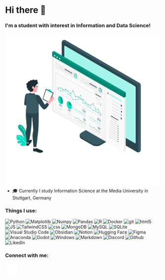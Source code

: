 <h1> Hi there 👋 </h1>

<h3>I'm a student with interest in Information and Data Science!</h3>

<img align="right" width="500px" src="https://github.com/PatrykGadziomski/PatrykGadziomski/blob/main/3515462.png">

<ul align="left">
  <li>🎓 Currently I study Information Science at the Media University in Stuttgart, Germany</li>
</ul>

<h3>Things I use:</h3>

<p>
  <img alt="Python" src="https://img.shields.io/badge/Python-3776AB?logo=python&logoColor=fff"/>
  <img alt="Matplotlib" src="https://custom-icon-badges.demolab.com/badge/Matplotlib-71D291?logo=matplotlib&logoColor=fff"/>
  <img alt="Numpy" src="https://img.shields.io/badge/NumPy-4DABCF?logo=numpy&logoColor=fff"/>
  <img alt="Pandas" src="https://img.shields.io/badge/Pandas-150458?logo=pandas&logoColor=fff"/>
  <img alt="R" src="https://img.shields.io/badge/R-%23276DC3.svg?logo=r&logoColor=white"/>
  <img alt="Docker" src="https://img.shields.io/badge/-Docker-46a2f1?style=flat-square&logo=docker&logoColor=white" />
  <img alt="git" src="https://img.shields.io/badge/-Git-F05032?style=flat-square&logo=git&logoColor=white" />
  <img alt="html5" src="https://img.shields.io/badge/-HTML5-E34F26?style=flat-square&logo=html5&logoColor=white" />
  <img alt="JS" src="https://img.shields.io/badge/JavaScript-F7DF1E?logo=javascript&logoColor=000" />
  <img alt="TailwindCSS" src="https://img.shields.io/badge/Tailwind%20CSS-%2338B2AC.svg?logo=tailwind-css&logoColor=white" />
  <img alt="css" src="https://img.shields.io/badge/CSS-1572B6?logo=css3&logoColor=fff" />
  <img alt="MongoDB" src="https://img.shields.io/badge/-MongoDB-13aa52?style=flat-square&logo=mongodb&logoColor=white" />
  <img alt="MySQL" src="https://img.shields.io/badge/MySQL-4479A1?logo=mysql&logoColor=fff"/>
  <img alt="SQLite" src="https://img.shields.io/badge/SQLite-%2307405e.svg?logo=sqlite&logoColor=white"/>
  <img alt="Visual Studio Code" src="https://custom-icon-badges.demolab.com/badge/Visual%20Studio%20Code-0078d7.svg?logo=vsc&logoColor=white"/>
  <img alt="Obsidian" src="https://img.shields.io/badge/Obsidian-%23483699.svg?&logo=obsidian&logoColor=white"/>
  <img alt="Notion" src="https://img.shields.io/badge/Notion-000?logo=notion&logoColor=fff"/>
  <img alt="Hugging Face" src="https://img.shields.io/badge/Hugging%20Face-FFD21E?logo=huggingface&logoColor=000"/>
  <img alt="Figma" src="https://img.shields.io/badge/Figma-F24E1E?logo=figma&logoColor=white)"/>
  <img alt="Anaconda" src="https://img.shields.io/badge/Anaconda-44A833?logo=anaconda&logoColor=fff"/>
  <img alt="Godot" src="https://img.shields.io/badge/Godot-%23FFFFFF.svg?logo=godot-engine"/>
  <img alt="Windows" src="https://custom-icon-badges.demolab.com/badge/Windows-0078D6?logo=windows11&logoColor=white"/>
  <img alt="Markdown" src="https://img.shields.io/badge/Markdown-%23000000.svg?logo=markdown&logoColor=white"/>
  <img alt="Discord" src="https://img.shields.io/badge/Discord-%235865F2.svg?&logo=discord&logoColor=white"/>
  <img alt="Github" src="https://img.shields.io/badge/GitHub-%23121011.svg?logo=github&logoColor=white"/>
  <img alt="LikedIn" src="https://custom-icon-badges.demolab.com/badge/LinkedIn-0A66C2?logo=linkedin-white&logoColor=fff"/>
</p>

<h3>Connect with me:</h3>
<a href="https://www.linkedin.com/in/patryk-gadziomski-75215a239/" target="blank"><img src="https://github.com/PatrykGadziomski/PatrykGadziomski/blob/main/linkedin.png" width="40px"></a>
